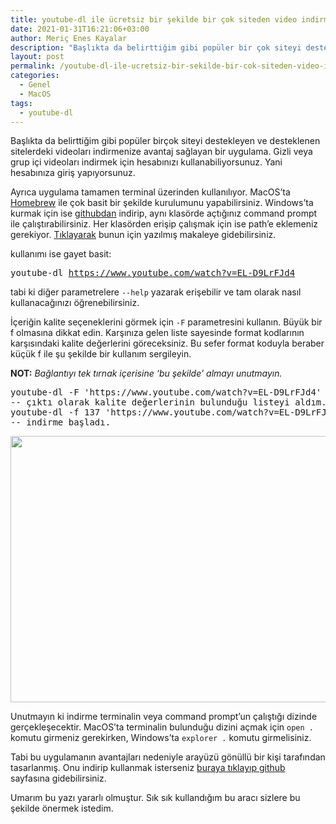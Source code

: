 ```yaml
---
title: youtube-dl ile ücretsiz bir şekilde bir çok siteden video indirmek
date: 2021-01-31T16:21:06+03:00
author: Meriç Enes Kayalar
description: "Başlıkta da belirttiğim gibi popüler bir çok siteyi destekleyen ve desteklenen sitelerdeki videoları indirmenize avantaj sağlayan program."
layout: post
permalink: /youtube-dl-ile-ucretsiz-bir-sekilde-bir-cok-siteden-video-indirmek
categories:
  - Genel
  - MacOS
tags:
  - youtube-dl
---
```

Başlıkta da belirttiğim gibi popüler birçok siteyi destekleyen ve desteklenen sitelerdeki videoları indirmenize avantaj sağlayan bir uygulama. Gizli veya grup içi videoları indirmek için hesabınızı kullanabiliyorsunuz. Yani hesabınıza giriş yapıyorsunuz. 

Ayrıca uygulama tamamen terminal üzerinden kullanılıyor. MacOS&#8217;ta <a href="https://formulae.brew.sh/formula/youtube-dl" target="_blank" rel="noreferrer noopener">Homebrew</a> ile çok basit bir şekilde kurulumunu yapabilirsiniz. Windows&#8217;ta kurmak için ise <a href="https://github.com/ytdl-org/youtube-dl/releases/latest" target="_blank" rel="noreferrer noopener nofollow">githubdan</a> indirip, aynı klasörde açtığınız command prompt ile çalıştırabilirsiniz. Her klasörden erişip çalışmak için ise path&#8217;e eklemeniz gerekiyor. <a href="https://www.howtogeek.com/118594/how-to-edit-your-system-path-for-easy-command-line-access/" target="_blank" rel="noreferrer noopener nofollow">Tıklayarak</a> bunun için yazılmış makaleye gidebilirsiniz.

kullanımı ise gayet basit:

<pre class="wp-block-preformatted">youtube-dl <a href="https://www.youtube.com/watch?v=EL-D9LrFJd4">https://www.youtube.com/watch?v=EL-D9LrFJd4</a></pre>

tabi ki diğer parametrelere `--help` yazarak erişebilir ve tam olarak nasıl kullanacağınızı öğrenebilirsiniz.

İçeriğin kalite seçeneklerini görmek için `-F` parametresini kullanın. Büyük bir f olmasına dikkat edin. Karşınıza gelen liste sayesinde format kodlarının karşısındaki kalite değerlerini göreceksiniz. Bu sefer format koduyla beraber küçük f ile şu şekilde bir kullanım sergileyin.

**NOT:** _Bağlantıyı tek tırnak içerisine &#8216;bu şekilde&#8217; almayı unutmayın._

<pre class="wp-block-preformatted">youtube-dl -F 'https://www.youtube.com/watch?v=EL-D9LrFJd4'
-- çıktı olarak kalite değerlerinin bulunduğu listeyi aldım.
youtube-dl -f 137 'https://www.youtube.com/watch?v=EL-D9LrFJd4'
-- indirme başladı.</pre>

<img loading="lazy" src="https://i.hizliresim.com/Dil4Zh.png" alt="" width="670" height="426" />

Unutmayın ki indirme terminalin veya command prompt&#8217;un çalıştığı dizinde gerçekleşecektir. MacOS&#8217;ta terminalin bulunduğu dizini açmak için `open .` komutu girmeniz gerekirken, Windows&#8217;ta `explorer .` komutu girmelisiniz.

Tabi bu uygulamanın avantajları nedeniyle arayüzü gönüllü bir kişi tarafından tasarlanmış. Onu indirip kullanmak isterseniz <a href="https://github.com/MrS0m30n3/youtube-dl-gui" target="_blank" rel="noreferrer noopener nofollow">buraya tıklayıp github </a>sayfasına gidebilirsiniz.

Umarım bu yazı yararlı olmuştur. Sık sık kullandığım bu aracı sizlere bu şekilde önermek istedim.